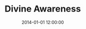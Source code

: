 ---
layout: work
title: Divine Awareness
date: 2014-01-01 12:00:00
category: lightworks
imageURL: /images/lightworks/devine-awareness.jpg
thumbnailURL: /images/lightworks/devine-awareness-thumbnail.jpg
medium: Automotive paints, clear cast acrylic, Acrylic primer, RGB LEDs, 12v Power supply, custom board and flexi ply, electrical cable, 240v plug custom board and flexi ply 
dimensions: 1618mm Ø x 51mm D
price: $ 12,500
sold: false
---